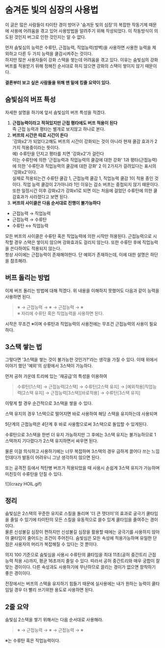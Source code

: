 # 숨겨둔 빛의 심장의 사용법
이 글은 많은 사람들이 타이탄 경이 방어구 '숨겨둔 빛의 심장'의 복잡한 작동기제 때문에 사용에 어려움을 겪고 있어 사용방법을 알려주기 위해 작성되었다. 이 작동방식이 의도된 것인지 버그로 인한 것인지는 알 수 없다.
  
먼저 숨빛심의 능력은 수류탄, 근접능력, 직업능력(방벽)을 사용하면 사용한 능력을 제외하고 다른 두 가지 능력을 쿨감시켜주는 것이다.  
하지만 많은 사용자들이 강화 스택을 쌓는데 어려움을 겪고 있다. 이유는 숨빛심의 강화 버프를 적용받기 위해 정해진 순서대로 하지 않으면 강화의 스택이 쌓이지 않기 때문이다.
  
**결론부터 보고 싶은 사람들을 위해 맨 밑에 킹줄 요약이 있다.**

## 숨빛심의 버프 특성
자세한 설명을 하기에 앞서 숨빛심의 버프 특성을 적겠다.

1. **근접능력이라고 적혀있지만 근접 평타에도 버프 적용이 된다**  
   즉 근접 능력과 평타는 별개로 보지않고 하나로 본다.
1. **버프의 시간은 따로 시간이 돈다**  
   '강화x2'가 되었다고해도 버프의 시간이 강화되는 것이 아니라 현재 쿨감 효과가 2가지 적용중이라는 뜻이다.  
   예) 수류탄을 던지고 평타를 치면 '강화x2'가 걸린다  
   이는 수류탄에 의한 '근접능력과 직업능력의 쿨감에 대한 강화' 1과 평타(근접능력)에 의한 '수류탄과 직업능력의 쿨감에 대한 강화' 2 이 2가지가 걸려있다는 표시의 '강화x2'이다.  
   실제로 적용되는건 수류탄 쿨감 1, 근접능력 쿨감 1, 직업능력 쿨감 1이 적용 중인 것이다. 직업 능력 쿨감이 2가아니라 1인 이유는 감소 버프는 중첩되지 않기 때문이다.  
   또한 일정시간 이후 강화x2가 강화x1로 되면 이는 처음에 걸었던 수류탄에 의한 쿨감효과가 사라졌다고 보면 된다.
1. **버프의 사이클은 다음 순서대로 진행이 불가능하다**

  * 근접능력 → 직업능력
  * 근접능력 → 수류탄
  * 수류탄 ↔ 직업능력

   모든 버프의 사이클은 수류탄 혹은 직업능력에 의한 시작만 허용된다. 근접능력으로 시작할 경우 스택은 쌓이지 않으며 강화효과도 걸리지 않는다. 또한 수류탄 후에 직업능력을 쓴다하여도 적용되지 않는다.  
   항상 사이에는 근접능력이 존재해야한다. 단 예외가 존재하는데, 이에 대한 설명은 하단을 참조해라.

## 버프 돌리는 방법
이제 버프 돌리는 방법에 대해 적겠다. 위 내용을 이해하지 못했어도 다음과 같이 능력을 사용하면 된다.
> ※ → 근접능력 → ※ → 근접능력 → ※  
※ 자리에 수류탄 혹은 직업능력을 사용하면 된다.

시작은 무조건 ※이며 수류탄과 직업능력의 사용전에는 무조건 근접능력의 사용이 필요하다.  

## 3스택 쌓는 법
그렇다면 '3스택을 쌓는 것이 불가능한 것인가?'라는 생각을 가질 수 있다. 이때 위에서 이야기 했던 '예외'의 상황에서 3스택이 가능하다.  

먼저 공허 가운데 트리에 있는 '재공급'의 특성을 이용하여
> 수류탄[1스택] → 근접능력[2스택] → 수류탄[2스택 유지] → [예외적용]직업능력[2스택 유지] → 근접능력[3스택][바로적용] → 수류탄[3스택 유지]

이렇게 할 경우 순간적으로 3스택을 쌓을 수 있다.

스택 유지의 경우 1스택으로 떨어지면 바로 사용하여 해당 스택을 유지하는데 사용되며

5단계의 근접능력은 4단계 후 바로 사용함으로써 3스택으로 돌입할 수 있게된다.

수류탄으로 3스택을 한번 더 유지 가능하지만 그 후에는 3스택 유지는 불가능하므로 1스택까지 기다렸다가 2스택 유지하면서 싸우면 된다.

물론 이걸 의식하고 사용하기에는 너무 복잡하며 3스택의 경우 급하게 끌어다 쓰는 느낌인데다가 발동이 어려우니 그냥 생각하지 않으면 된다.

또는 공격전 등에서 척탄병 버프가 적용되었을 때 사용시 손쉽게 3스택 유지가 가능하며 미친듯이 수류탄을 던질 수 있다.

![](crazy HOIL.gif)

## 정리
숨빛심은 2스택의 꾸준한 유지로 스킬을 돌리며 '더 큰 잿더미'의 효과로 궁극기 쿨타임을 줄일 수 있기에 타이탄의 모든 스킬을 유동적으로 쓸수 있게 쿨타임을 줄여주는 경이이다.  
물론 신성불길 심장이 편하지만 신성불길 심장을 활용할 때에는 궁극기를 사용하지 않아야 쿨타임이 줄어드는 조건이 주어진다. 숨빛심은 모든 속성에 적용가능하며 유일한 단점은 사용자의 머리가 복잡해질 수 있다는 것 뿐이다.

의지 100 기준으로 숨빛심을 사용시 수류탄의 쿨타임을 최대 11초(공허 중간트리 근접능력 적용 시)까지, 평균 16초까지 줄일 수 있다. 따라서 공허 중간트리와 매우 궁합이 잘맞는 경이이다. 다른 속성과도 사용하기에 무난하므로 끌리는 경이가 없으면 장착하기 좋은 경이이다.

전장에서는 버프의 스택을 유지하기 힘들기 때문에 실사용에는 내가 원하는 능력이 쿨타임일 경우 더 빨리 쓰기위한 용도로 사용하면 된다.

## 2줄 요약
숨빛심 2스택을 쌓기 위해서는 다음 순서대로 사용해라.
> ※ → 근접능력 → ※ → 근접능력 → ※  

※는 수류탄 혹은 직업능력이다.